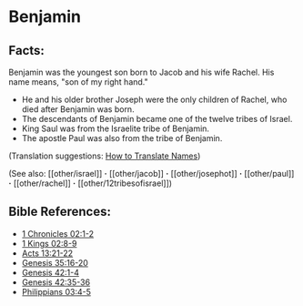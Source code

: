 # Benjamin #

## Facts: ##

Benjamin was the youngest son born to Jacob and his wife Rachel. His name means, "son of my right hand."

* He and his older brother Joseph were the only children of Rachel, who died after Benjamin was born.
* The descendants of Benjamin became one of the twelve tribes of Israel.
* King Saul was from the Israelite tribe of Benjamin.
* The apostle Paul was also from the tribe of Benjamin.

(Translation suggestions: [How to Translate Names](en/ta-vol1/translate/man/translate-names))

(See also: [[other/israel]] **·** [[other/jacob]] **·** [[other/josephot]] **·** [[other/paul]] **·** [[other/rachel]] **·** [[other/12tribesofisrael]])

## Bible References: ##

* [1 Chronicles 02:1-2](en/tn/1ch/help/02/01)
* [1 Kings 02:8-9](en/tn/1ki/help/02/08)
* [Acts 13:21-22](en/tn/act/help/13/21)
* [Genesis 35:16-20](en/tn/gen/help/35/16)
* [Genesis 42:1-4](en/tn/gen/help/42/01)
* [Genesis 42:35-36](en/tn/gen/help/42/35)
* [Philippians 03:4-5](en/tn/php/help/03/04)